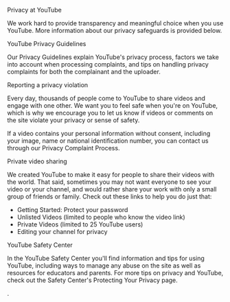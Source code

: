 Privacy at YouTube

We work hard to provide transparency and meaningful choice when you use YouTube. More information about our privacy safeguards is provided below.

YouTube Privacy Guidelines

Our Privacy Guidelines explain YouTube's privacy process, factors we take into account when processing complaints, and tips on handling privacy complaints for both the complainant and the uploader.

Reporting a privacy violation

Every day, thousands of people come to YouTube to share videos and engage with one other. We want you to feel safe when you're on YouTube, which is why we encourage you to let us know if videos or comments on the site violate your privacy or sense of safety.

If a video contains your personal information without consent, including your image, name or national identification number, you can contact us through our Privacy Complaint Process.

Private video sharing

We created YouTube to make it easy for people to share their videos with the world. That said, sometimes you may not want everyone to see your video or your channel, and would rather share your work with only a small group of friends or family. Check out these links to help you do just that:

*   Getting Started: Protect your password
*   Unlisted Videos (limited to people who know the video link)
*   Private Videos (limited to 25 YouTube users)
*   Editing your channel for privacy

YouTube Safety Center

In the YouTube Safety Center you'll find information and tips for using YouTube, including ways to manage any abuse on the site as well as resources for educators and parents. For more tips on privacy and YouTube, check out the Safety Center's Protecting Your Privacy page.

.